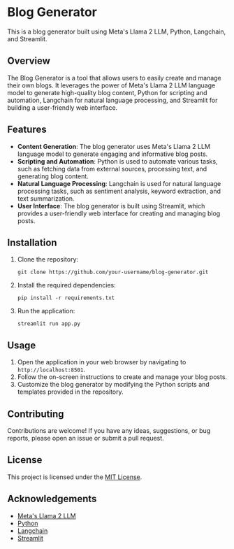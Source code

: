 # Blog Generator

This is a blog generator built using Meta's Llama 2 LLM, Python, Langchain, and Streamlit.

## Overview

The Blog Generator is a tool that allows users to easily create and manage their own blogs. It leverages the power of Meta's Llama 2 LLM language model to generate high-quality blog content, Python for scripting and automation, Langchain for natural language processing, and Streamlit for building a user-friendly web interface.

## Features

- **Content Generation**: The blog generator uses Meta's Llama 2 LLM language model to generate engaging and informative blog posts.
- **Scripting and Automation**: Python is used to automate various tasks, such as fetching data from external sources, processing text, and generating blog content.
- **Natural Language Processing**: Langchain is used for natural language processing tasks, such as sentiment analysis, keyword extraction, and text summarization.
- **User Interface**: The blog generator is built using Streamlit, which provides a user-friendly web interface for creating and managing blog posts.

## Installation

1. Clone the repository:

    ```shell
    git clone https://github.com/your-username/blog-generator.git
    ```

2. Install the required dependencies:

    ```shell
    pip install -r requirements.txt
    ```

3. Run the application:

    ```shell
    streamlit run app.py
    ```

## Usage

1. Open the application in your web browser by navigating to `http://localhost:8501`.
2. Follow the on-screen instructions to create and manage your blog posts.
3. Customize the blog generator by modifying the Python scripts and templates provided in the repository.

## Contributing

Contributions are welcome! If you have any ideas, suggestions, or bug reports, please open an issue or submit a pull request.

## License

This project is licensed under the [MIT License](LICENSE).

## Acknowledgements

- [Meta's Llama 2 LLM](https://meta.com/llama-2-llm/)
- [Python](https://www.python.org/)
- [Langchain](https://langchain.io/)
- [Streamlit](https://streamlit.io/)
